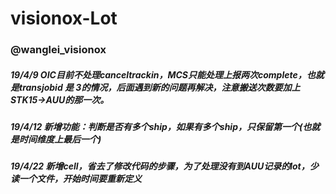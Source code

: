 # visionox-Lot
### @wanglei_visionox

##### 19/4/9 OIC目前不处理canceltrackin，MCS只能处理上报两次complete，也就是transjobid 是 3的情况，后面遇到新的问题再解决，注意搬送次数要加上STK15->AUU的那一次。

##### 19/4/12 新增功能：判断是否有多个ship，如果有多个ship，只保留第一个(也就是时间维度上最后一个)

##### 19/4/22 新增cell，省去了修改代码的步骤，为了处理没有到AUU记录的lot，少读一个文件，开始时间要重新定义